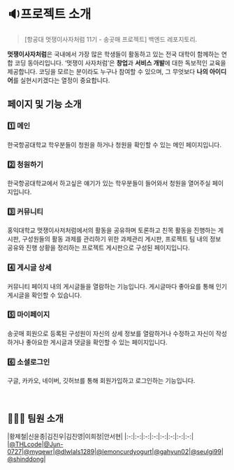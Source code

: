 # 🔉프로젝트 소개
> [항공대 멋쟁이사자처럼 11기 - 송곳매 프로젝트] 백엔드 레포지토리. <br/>

**멋쟁이사자처럼**은 국내에서 가장 많은 학생들이 활동하고 있는 전국 대학이 함께하는 연합 코딩 동아리입니다. ‘멋쟁이 사자처럼’은 **창업**과 **서비스 개발**에 대한 독보적인 교육을 제공합니다.
코딩을 모르는 분이라도 누구나 참여할 수 있으며, 그 무엇보다 **나의 아이디어**를 실현시키겠다는 열정이 중요합니다. 
<br/>

## 페이지 및 기능 소개
### 1️⃣ 메인
한국항공대학교 학우분들이 청원을 하거나 청원을 확인할 수 있는 메인 페이지입니다.

### 2️⃣ 청원하기
한국항공대학교에서 하고싶은 얘기가 있는 학우분들이 들어와서 청원을 열어주실 페이지입니다.

### 3️⃣ 커뮤니티
홍익대학교 멋쟁이사저처럼에서의 활동을 공유하며 토론하고 친목 활동을 진행하는 게시판, 구성원들의 활동 과제를 관리하기 위한 과제관리 게시판, 프로젝트 팀 내의 정보 공유와 진행 상황을 정리하는 프로젝트 게시판으로 구성된 페이지입니다.

### 4️⃣ 게시글 상세
커뮤니티 페이지 내의 게시글들을 열람하는 기능입니다. 게시글마다 좋아요를 통해 인기 게시글을 확인할 수 있습니다.

### 5️⃣ 마이페이지
송곳매 회원으로 등록된 구성원이 자신의 상세 정보를 열람하거나 수정하고 자신이 작성하거나 좋아요한 게시글과 댓글을 확인할 수 있는 페이지입니다.

### 6️⃣ 소셜로그인  
구글, 카카오, 네이버, 깃허브를 통해 회원가입하고 로그인하는 기능입니다.

<br/>

## 👩🏻‍💻 팀원 소개
|황제철|신윤종|김진우|김진영|이희정|안서현|
|:-:|:-:|:-:|:-:|:-:|:-:|:-:|:-:| 
|[@THLcode](https://github.com/THLcode)|[@Jun-0727](https://github.com/Jun-0727)|[@myqewr](https://github.com/myqewr)|[@dlwlals1289](https://github.com/dlwlals1289)|[@lemoncurdyogurt](https://github.com/lemoncurdyogurt)|[@gahyun02](https://github.com/gahyun02)|[@seulgi99](https://github.com/seulgi99)|[@shinddong](https://github.com/shinddong)|
<br />
